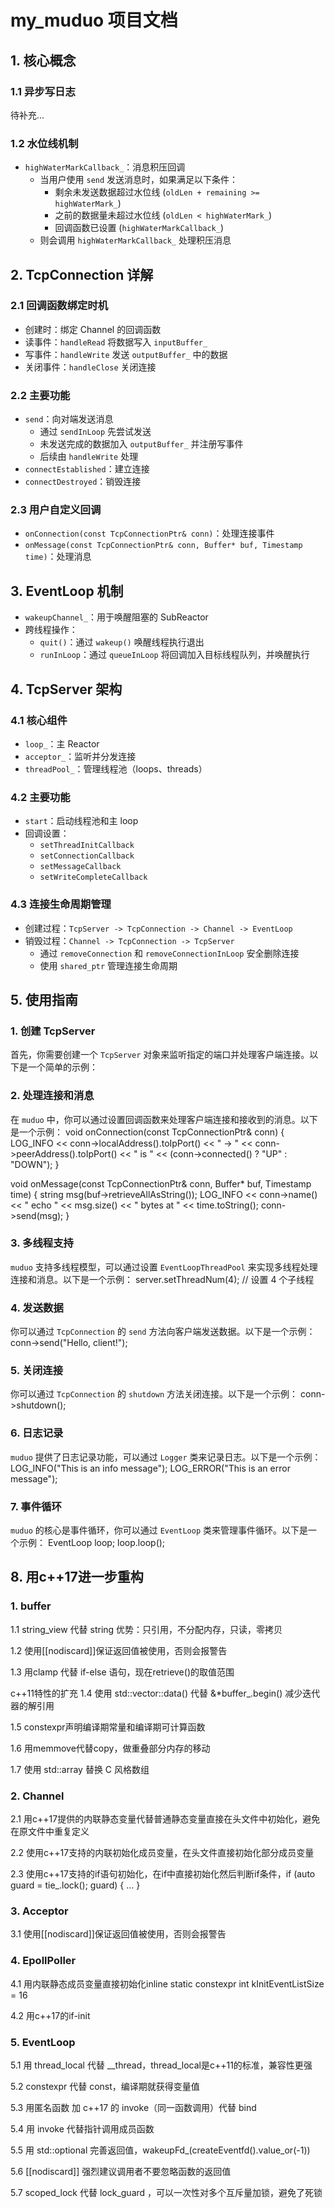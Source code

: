 # my_muduo 项目文档

## 1. 核心概念

### 1.1 异步写日志
待补充...

### 1.2 水位线机制
- `highWaterMarkCallback_`：消息积压回调
  - 当用户使用 `send` 发送消息时，如果满足以下条件：
    - 剩余未发送数据超过水位线 (`oldLen + remaining >= highWaterMark_`)
    - 之前的数据量未超过水位线 (`oldLen < highWaterMark_`)
    - 回调函数已设置 (`highWaterMarkCallback_`)
  - 则会调用 `highWaterMarkCallback_` 处理积压消息

## 2. TcpConnection 详解

### 2.1 回调函数绑定时机
- 创建时：绑定 Channel 的回调函数
- 读事件：`handleRead` 将数据写入 `inputBuffer_`
- 写事件：`handleWrite` 发送 `outputBuffer_` 中的数据
- 关闭事件：`handleClose` 关闭连接

### 2.2 主要功能
- `send`：向对端发送消息
  - 通过 `sendInLoop` 先尝试发送
  - 未发送完成的数据加入 `outputBuffer_` 并注册写事件
  - 后续由 `handleWrite` 处理
- `connectEstablished`：建立连接
- `connectDestroyed`：销毁连接

### 2.3 用户自定义回调
- `onConnection(const TcpConnectionPtr& conn)`：处理连接事件
- `onMessage(const TcpConnectionPtr& conn, Buffer* buf, Timestamp time)`：处理消息

## 3. EventLoop 机制

- `wakeupChannel_`：用于唤醒阻塞的 SubReactor
- 跨线程操作：
  - `quit()`：通过 `wakeup()` 唤醒线程执行退出
  - `runInLoop`：通过 `queueInLoop` 将回调加入目标线程队列，并唤醒执行

## 4. TcpServer 架构

### 4.1 核心组件
- `loop_`：主 Reactor
- `acceptor_`：监听并分发连接
- `threadPool_`：管理线程池（loops、threads）

### 4.2 主要功能
- `start`：启动线程池和主 loop
- 回调设置：
  - `setThreadInitCallback`
  - `setConnectionCallback`
  - `setMessageCallback`
  - `setWriteCompleteCallback`

### 4.3 连接生命周期管理
- 创建过程：`TcpServer -> TcpConnection -> Channel -> EventLoop`
- 销毁过程：`Channel -> TcpConnection -> TcpServer`
  - 通过 `removeConnection` 和 `removeConnectionInLoop` 安全删除连接
  - 使用 `shared_ptr` 管理连接生命周期

## 5. 使用指南

### 1. 创建 TcpServer
首先，你需要创建一个 `TcpServer` 对象来监听指定的端口并处理客户端连接。以下是一个简单的示例：


### 2. 处理连接和消息
在 `muduo` 中，你可以通过设置回调函数来处理客户端连接和接收到的消息。以下是一个示例：
void onConnection(const TcpConnectionPtr& conn) {
    LOG_INFO << conn->localAddress().toIpPort() << " -> "
                << conn->peerAddress().toIpPort() << " is "
                << (conn->connected() ? "UP" : "DOWN");
}

void onMessage(const TcpConnectionPtr& conn, Buffer* buf, Timestamp time) {
    string msg(buf->retrieveAllAsString());
    LOG_INFO << conn->name() << " echo " << msg.size() << " bytes at " << time.toString();
    conn->send(msg);
}

### 3. 多线程支持
`muduo` 支持多线程模型，可以通过设置 `EventLoopThreadPool` 来实现多线程处理连接和消息。以下是一个示例：
server.setThreadNum(4); // 设置 4 个子线程

### 4. 发送数据
你可以通过 `TcpConnection` 的 `send` 方法向客户端发送数据。以下是一个示例：
conn->send("Hello, client!");

### 5. 关闭连接
你可以通过 `TcpConnection` 的 `shutdown` 方法关闭连接。以下是一个示例：
conn->shutdown();


### 6. 日志记录
`muduo` 提供了日志记录功能，可以通过 `Logger` 类来记录日志。以下是一个示例：
LOG_INFO("This is an info message");
LOG_ERROR("This is an error message");

### 7. 事件循环
`muduo` 的核心是事件循环，你可以通过 `EventLoop` 类来管理事件循环。以下是一个示例：
EventLoop loop;
loop.loop();


## 8. 用c++17进一步重构

### 1. buffer
1.1 string_view 代替 string
优势：只引用，不分配内存，只读，零拷贝

1.2 使用[[nodiscard]]保证返回值被使用，否则会报警告

1.3 用clamp 代替 if-else 语句，现在retrieve()的取值范围

c++11特性的扩充
1.4 使用 std::vector::data() 代替 &*buffer_.begin() 
减少迭代器的解引用

1.5 constexpr声明编译期常量和编译期可计算函数

1.6 用memmove代替copy，做重叠部分内存的移动

1.7 使用 std::array 替换 C 风格数组


### 2. Channel
2.1 用c++17提供的内联静态变量代替普通静态变量直接在头文件中初始化，避免在原文件中重复定义

2.2 使用c++17支持的内联初始化成员变量，在头文件直接初始化部分成员变量

2.3 使用c++17支持的if语句初始化，在if中直接初始化然后判断if条件，if (auto guard = tie_.lock(); guard) { … }

### 3. Acceptor
3.1 使用[[nodiscard]]保证返回值被使用，否则会报警告


### 4. EpollPoller
4.1 用内联静态成员变量直接初始化inline static constexpr int kInitEventListSize = 16

4.2 用c++17的if-init


### 5. EventLoop
5.1 用 thread_local 代替 __thread，thread_local是c++11的标准，兼容性更强

5.2 constexpr 代替 const，编译期就获得变量值

5.3 用匿名函数 加 c++17 的 invoke（同一函数调用）代替 bind

5.4 用 invoke 代替指针调用成员函数

5.5 用 std::optional 完善返回值，wakeupFd_(createEventfd().value_or(-1))

5.6 [[nodiscard]] 强烈建议调用者不要忽略函数的返回值

5.7 scoped_lock 代替 lock_guard ，可以一次性对多个互斥量加锁，避免了死锁
